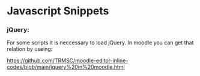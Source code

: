 # Javascript Snippets

### jQuery: 
For some scripts it is neccessary to load jQuery. In moodle you can get that relation by useing:

https://github.com/TRMSC/moodle-editor-inline-codes/blob/main/jquery%20in%20moodle.html
